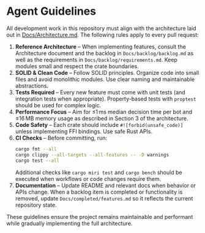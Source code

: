 # Agent Guidelines

All development work in this repository must align with the architecture laid out in [Docs/Architecture.md](Docs/Architecture.md).  The following rules apply to every pull request:

1. **Reference Architecture** – When implementing features, consult the Architecture document and the backlog in `Docs/backlog/backlog.md` as well as the requirements in `Docs/backlog/requirements.md`. Keep modules small and respect the crate boundaries.
2. **SOLID & Clean Code** – Follow SOLID principles.  Organize code into small files and avoid monolithic modules.  Use clear naming and maintainable abstractions.
3. **Tests Required** – Every new feature must come with unit tests (and integration tests when appropriate).  Property-based tests with `proptest` should be used for complex logic.
4. **Performance Focus** – Aim for ≤1 ms median decision time per bot and ≤16 MB memory usage as described in Section 3 of the architecture.
5. **Code Safety** – Each crate should include `#![forbid(unsafe_code)]` unless implementing FFI bindings.  Use safe Rust APIs.
6. **CI Checks** – Before committing, run:
   ```bash
   cargo fmt --all
   cargo clippy --all-targets --all-features -- -D warnings
   cargo test --all
   ```
   Additional checks like `cargo miri test` and `cargo bench` should be executed when workflows or code changes require them.
7. **Documentation** – Update README and relevant docs when behavior or APIs change.  When a backlog item is completed or functionality is removed, update `Docs/completed/features.md` so it reflects the current repository state.

These guidelines ensure the project remains maintainable and performant while gradually implementing the full architecture.
